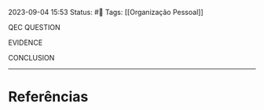 2023-09-04 15:53
Status: #🌱 
Tags: [[Organização Pessoal]]
<br/>

QEC
QUESTION

EVIDENCE

CONCLUSION

____
# Referências

